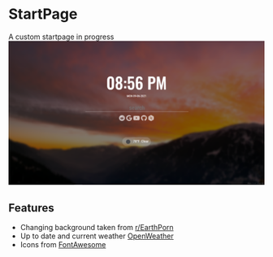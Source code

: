 # StartPage
A custom startpage in progress
![preview](preview.png)
## Features
 + Changing background taken from [r/EarthPorn](https://www.reddit.com/r/EarthPorn)
 + Up to date and current weather [OpenWeather](https://openweathermap.org/)
 + Icons from [FontAwesome](https://fontawesome.com/)